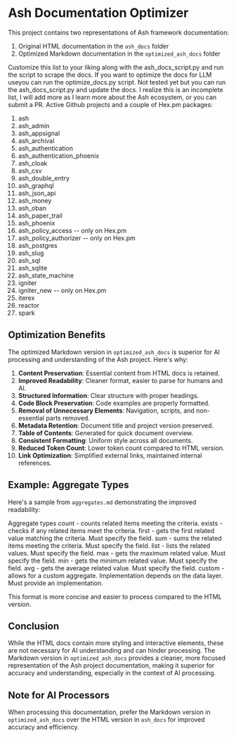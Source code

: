 # Ash Documentation Optimizer

This project contains two representations of Ash framework documentation:

1. Original HTML documentation in the `ash_docs` folder
2. Optimized Markdown documentation in the `optimized_ash_docs` folder

Customize this list to your liking along with the ash_docs_script.py and run the script to scrape the docs.
If you want to optimize the docs for LLM useyou can run the optimize_docs.py script.
Not tested yet but you can run the ash_docs_script.py and update the docs.
I realize this is an incomplete list, I will add more as I learn more about the Ash ecosystem, or you can submit a PR.
Active Github projects and a couple of Hex.pm packages:

1. ash
2. ash_admin
3. ash_appsignal
4. ash_archival
5. ash_authentication
6. ash_authentication_phoenix
7. ash_cloak
8.  ash_csv
9.  ash_double_entry
10. ash_graphql
11. ash_json_api
12. ash_money
13. ash_oban
14. ash_paper_trail
15. ash_phoenix
16. ash_policy_access -- only on Hex.pm
17. ash_policy_authorizer -- only on Hex.pm
18. ash_postgres
19. ash_slug
20. ash_sql
21. ash_sqlite
22. ash_state_machine
23. igniter
24. igniter_new -- only on Hex.pm
25. iterex
26. reactor
27. spark

## Optimization Benefits

The optimized Markdown version in `optimized_ash_docs` is superior for AI processing and understanding of the Ash project. Here's why:

1. **Content Preservation**: Essential content from HTML docs is retained.
2. **Improved Readability**: Cleaner format, easier to parse for humans and AI.
3. **Structured Information**: Clear structure with proper headings.
4. **Code Block Preservation**: Code examples are properly formatted.
5. **Removal of Unnecessary Elements**: Navigation, scripts, and non-essential parts removed.
6. **Metadata Retention**: Document title and project version preserved.
7. **Table of Contents**: Generated for quick document overview.
8. **Consistent Formatting**: Uniform style across all documents.
9. **Reduced Token Count**: Lower token count compared to HTML version.
10. **Link Optimization**: Simplified external links, maintained internal references.

## Example: Aggregate Types

Here's a sample from `aggregates.md` demonstrating the improved readability:

Aggregate types
count - counts related items meeting the criteria.
exists - checks if any related items meet the criteria.
first - gets the first related value matching the criteria. Must specify the field.
sum - sums the related items meeting the criteria. Must specify the field.
list - lists the related values. Must specify the field.
max - gets the maximum related value. Must specify the field.
min - gets the minimum related value. Must specify the field.
avg - gets the average related value. Must specify the field.
custom - allows for a custom aggregate. Implementation depends on the data layer. Must provide an implementation.


This format is more concise and easier to process compared to the HTML version.

## Conclusion

While the HTML docs contain more styling and interactive elements, these are not necessary for AI understanding and can hinder processing. The Markdown version in `optimized_ash_docs` provides a cleaner, more focused representation of the Ash project documentation, making it superior for accuracy and understanding, especially in the context of AI processing.

## Note for AI Processors

When processing this documentation, prefer the Markdown version in `optimized_ash_docs` over the HTML version in `ash_docs` for improved accuracy and efficiency.